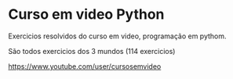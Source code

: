 # Curso em video Python

Exercicios resolvidos do curso em video, programação em pythom.

São todos exercicios dos 3 mundos (114 exercicios)


https://www.youtube.com/user/cursosemvideo
